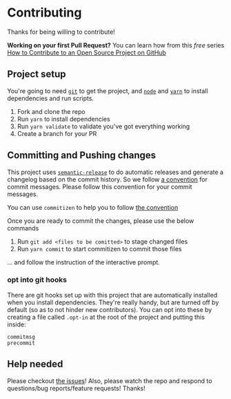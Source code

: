 # Contributing

Thanks for being willing to contribute!

**Working on your first Pull Request?** You can learn how from this *free* series
[How to Contribute to an Open Source Project on GitHub][egghead]

## Project setup

You're going to need [`git`](https://git-scm.com/) to get the project, and [`node`](https://nodejs.org/en/) and
[`yarn`](https://yarnpkg.com/) to install dependencies and run scripts.

1. Fork and clone the repo
2. Run `yarn` to install dependencies
3. Run `yarn validate` to validate you've got everything working
4. Create a branch for your PR

## Committing and Pushing changes

This project uses [`semantic-release`][semantic-release] to do automatic releases and generate a changelog based on the
commit history. So we follow [a convention][convention] for commit messages. Please follow this convention for your
commit messages.

You can use `commitizen` to help you to follow [the convention][convention]

Once you are ready to commit the changes, please use the below commands

1. Run `git add <files to be comitted>` to stage changed files
2. Run `yarn commit` to start commitizen to commit those files

... and follow the instruction of the interactive prompt.

### opt into git hooks

There are git hooks set up with this project that are automatically installed when you install dependencies. They're
really handy, but are turned off by default (so as to not hinder new contributors). You can opt into these by creating
a file called `.opt-in` at the root of the project and putting this inside:

```
commitmsg
precommit
```

## Help needed

Please checkout [the issues](https://github.com/spirosikmd/work-from-home/issues)! Also, please watch the repo
and respond to questions/bug reports/feature requests! Thanks!

[egghead]: https://egghead.io/series/how-to-contribute-to-an-open-source-project-on-github
[semantic-release]: https://npmjs.com/package/semantic-release
[convention]: https://github.com/conventional-changelog/conventional-changelog-angular/blob/ed32559941719a130bb0327f886d6a32a8cbc2ba/convention.md
[ROADMAP]: ./ROADMAP.md
